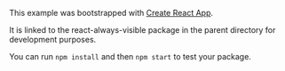 This example was bootstrapped with [Create React App](https://github.com/facebook/create-react-app).

It is linked to the react-always-visible package in the parent directory for development purposes.

You can run `npm install` and then `npm start` to test your package.
